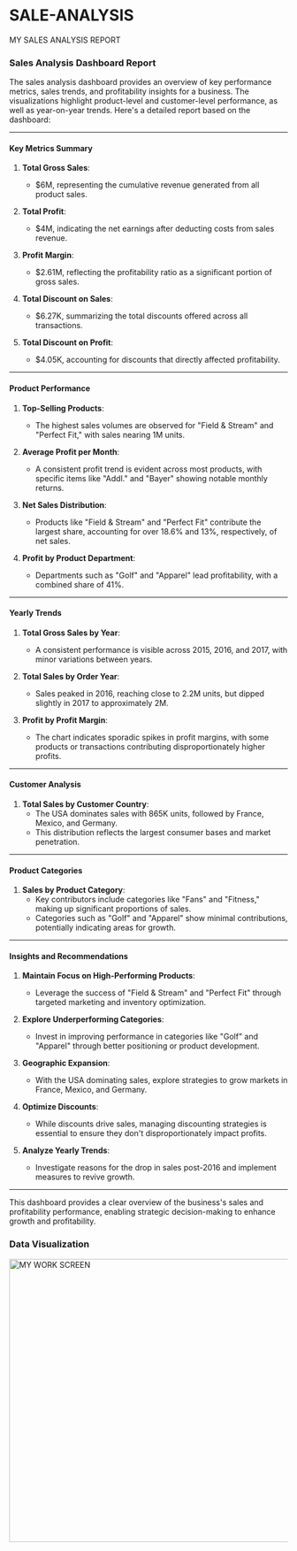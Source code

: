 # SALE-ANALYSIS
MY SALES ANALYSIS REPORT
### Sales Analysis Dashboard Report

The sales analysis dashboard provides an overview of key performance metrics, sales trends, and profitability insights for a business. The visualizations highlight product-level and customer-level performance, as well as year-on-year trends. Here's a detailed report based on the dashboard:

---

#### **Key Metrics Summary**
1. **Total Gross Sales**:  
   - $6M, representing the cumulative revenue generated from all product sales.

2. **Total Profit**:  
   - $4M, indicating the net earnings after deducting costs from sales revenue.

3. **Profit Margin**:  
   - $2.61M, reflecting the profitability ratio as a significant portion of gross sales.

4. **Total Discount on Sales**:  
   - $6.27K, summarizing the total discounts offered across all transactions.

5. **Total Discount on Profit**:  
   - $4.05K, accounting for discounts that directly affected profitability.

---

#### **Product Performance**
1. **Top-Selling Products**:
   - The highest sales volumes are observed for "Field & Stream" and "Perfect Fit," with sales nearing 1M units.
   
2. **Average Profit per Month**:  
   - A consistent profit trend is evident across most products, with specific items like "Addl." and "Bayer" showing notable monthly returns.

3. **Net Sales Distribution**:  
   - Products like "Field & Stream" and "Perfect Fit" contribute the largest share, accounting for over 18.6% and 13%, respectively, of net sales.

4. **Profit by Product Department**:  
   - Departments such as "Golf" and "Apparel" lead profitability, with a combined share of 41%.

---

#### **Yearly Trends**
1. **Total Gross Sales by Year**:  
   - A consistent performance is visible across 2015, 2016, and 2017, with minor variations between years.

2. **Total Sales by Order Year**:  
   - Sales peaked in 2016, reaching close to 2.2M units, but dipped slightly in 2017 to approximately 2M.

3. **Profit by Profit Margin**:  
   - The chart indicates sporadic spikes in profit margins, with some products or transactions contributing disproportionately higher profits.

---

#### **Customer Analysis**
1. **Total Sales by Customer Country**:  
   - The USA dominates sales with 865K units, followed by France, Mexico, and Germany.
   - This distribution reflects the largest consumer bases and market penetration.

---

#### **Product Categories**
1. **Sales by Product Category**:  
   - Key contributors include categories like "Fans" and "Fitness," making up significant proportions of sales.
   - Categories such as "Golf" and "Apparel" show minimal contributions, potentially indicating areas for growth.

---

#### **Insights and Recommendations**
1. **Maintain Focus on High-Performing Products**:
   - Leverage the success of "Field & Stream" and "Perfect Fit" through targeted marketing and inventory optimization.

2. **Explore Underperforming Categories**:
   - Invest in improving performance in categories like "Golf" and "Apparel" through better positioning or product development.

3. **Geographic Expansion**:  
   - With the USA dominating sales, explore strategies to grow markets in France, Mexico, and Germany.

4. **Optimize Discounts**:
   - While discounts drive sales, managing discounting strategies is essential to ensure they don't disproportionately impact profits.

5. **Analyze Yearly Trends**:
   - Investigate reasons for the drop in sales post-2016 and implement measures to revive growth.

---

This dashboard provides a clear overview of the business's sales and profitability performance, enabling strategic decision-making to enhance growth and profitability.
### **Data Visualization**
<img width="512" alt="MY WORK SCREEN" src="https://github.com/user-attachments/assets/603bf953-0e96-4b6b-a86f-1e992d5bbd7a">
